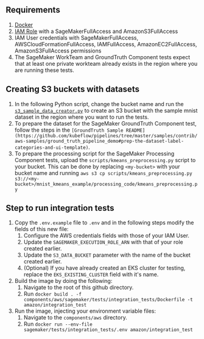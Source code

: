 ## Requirements
1. [Docker](https://www.docker.com/)
1. [IAM Role](https://docs.aws.amazon.com/sagemaker/latest/dg/sagemaker-roles.html) with a SageMakerFullAccess and AmazonS3FullAccess
1. IAM User credentials with SageMakerFullAccess, AWSCloudFormationFullAccess, IAMFullAccess, AmazonEC2FullAccess, AmazonS3FullAccess permissions
2. The SageMaker WorkTeam and GroundTruth Component tests expect that at least one private workteam already exists in the region where you are running these tests. 


## Creating S3 buckets with datasets

1. In the following Python script, change the bucket name and run the [`s3_sample_data_creator.py`](https://github.com/kubeflow/pipelines/tree/master/samples/contrib/aws-samples/mnist-kmeans-sagemaker#the-sample-dataset) to create an S3 bucket with the sample mnist dataset in the region where you want to run the tests.
2. To prepare the dataset for the SageMaker GroundTruth Component test, follow the steps in the `[GroundTruth Sample README](https://github.com/kubeflow/pipelines/tree/master/samples/contrib/aws-samples/ground_truth_pipeline_demo#prep-the-dataset-label-categories-and-ui-template)`.
3. To prepare the processing script for the SageMaker Processing Component tests, upload the `scripts/kmeans_preprocessing.py` script to your bucket. This can be done by replacing `<my-bucket>` with your bucket name and running `aws s3 cp scripts/kmeans_preprocessing.py s3://<my-bucket>/mnist_kmeans_example/processing_code/kmeans_preprocessing.py`


## Step to run integration tests
1. Copy the `.env.example` file to `.env` and in the following steps modify the fields of this new file:
    1. Configure the AWS credentials fields with those of your IAM User.
    1. Update the `SAGEMAKER_EXECUTION_ROLE_ARN` with that of your role created earlier.
    1. Update the `S3_DATA_BUCKET` parameter with the name of the bucket created earlier.
    1. (Optional) If you have already created an EKS cluster for testing, replace the `EKS_EXISTING_CLUSTER` field with it's name.
1. Build the image by doing the following:
    1. Navigate to the root of this github directory.
    1. Run `docker build . -f components/aws/sagemaker/tests/integration_tests/Dockerfile -t amazon/integration_test`
1. Run the image, injecting your environment variable files:
    1. Navigate to the `components/aws` directory.
    1. Run `docker run --env-file sagemaker/tests/integration_tests/.env amazon/integration_test`
